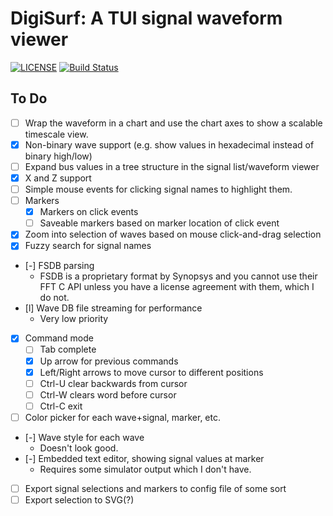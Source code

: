 # DigiSurf: A TUI signal waveform viewer

[![LICENSE](https://img.shields.io/badge/license-MIT-blue.svg)](LICENSE)
[![Build Status](https://github.com/SeanMcLoughlin/digisurf/actions/workflows/ci.yml/badge.svg)](https://github.com/SeanMcLoughlin/digisurf/actions/workflows/ci.yml)

## To Do

- [ ] Wrap the waveform in a chart and use the chart axes to show a scalable timescale view.
- [x] Non-binary wave support (e.g. show values in hexadecimal instead of binary high/low)
- [ ] Expand bus values in a tree structure in the signal list/waveform viewer
- [x] X and Z support
- [ ] Simple mouse events for clicking signal names to highlight them.
- [ ] Markers
  - [x] Markers on click events
  - [ ] Saveable markers based on marker location of click event
- [x] Zoom into selection of waves based on mouse click-and-drag selection
- [x] Fuzzy search for signal names
- [-] FSDB parsing
  - FSDB is a proprietary format by Synopsys and you cannot use their FFT C API unless you have a license agreement with them, which I do not.
- [l] Wave DB file streaming for performance
  - Very low priority
- [x] Command mode
  - [ ] Tab complete
  - [x] Up arrow for previous commands
  - [x] Left/Right arrows to move cursor to different positions
  - [ ] Ctrl-U clear backwards from cursor
  - [ ] Ctrl-W clears word before cursor
  - [ ] Ctrl-C exit
- [ ] Color picker for each wave+signal, marker, etc.
- [-] Wave style for each wave
  - Doesn't look good.
- [-] Embedded text editor, showing signal values at marker
  - Requires some simulator output which I don't have.
- [ ] Export signal selections and markers to config file of some sort
- [ ] Export selection to SVG(?)
